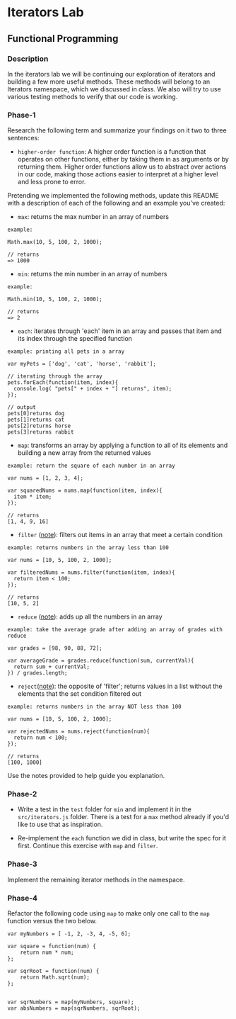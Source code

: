 # Iterators Lab
## Functional Programming


### Description

In the iterators lab we will be continuing our exploration of iterators and building a few more useful methods. These methods will belong to an Iterators namespace, which we discussed in class. We also will try to use various testing methods to verify that our code is working. 


### Phase-1

Research the following term and summarize your findings on it two to three sentences:

* `higher-order function`: A higher order function is a function that operates on other functions, either by taking them in as arguments or by returning them. Higher order functions allow us to abstract over actions in our code, making those actions easier to interpret at a higher level and less prone to error.


Pretending we implemented the following methods, update this README with a description of each of the following and an example you've created:


* `max`: returns the max number in an array of numbers

```
example:

Math.max(10, 5, 100, 2, 1000);

// returns
=> 1000

```

* `min`: returns the min number in an array of numbers

```
example:

Math.min(10, 5, 100, 2, 1000);

// returns
=> 2

```

* `each`: iterates through 'each' item in an array and passes that item and its index through the specified function

```
example: printing all pets in a array

var myPets = ['dog', 'cat', 'horse', 'rabbit'];

// iterating through the array
pets.forEach(function(item, index){
  console.log( "pets[" + index + "] returns", item);
});

// output
pets[0]returns dog
pets[1]returns cat
pets[2]returns horse
pets[3]returns rabbit

```

* `map`: transforms an array by applying a function to all of its elements and building a new array from the returned values

```
example: return the square of each number in an array

var nums = [1, 2, 3, 4];

var squaredNums = nums.map(function(item, index){
  item * item;
});

// returns
[1, 4, 9, 16]

```

* `filter` ([note](https://developer.mozilla.org/en-US/docs/Web/JavaScript/Reference/Global_Objects/Array/filter)): filters out items in an array that meet a certain condition

```
example: returns numbers in the array less than 100

var nums = [10, 5, 100, 2, 1000];

var filteredNums = nums.filter(function(item, index){
  return item < 100;
});

// returns
[10, 5, 2]

```

* `reduce` ([note](https://developer.mozilla.org/en-US/docs/Web/JavaScript/Reference/Global_Objects/Array/reduce)): adds up all the numbers in an array

```
example: take the average grade after adding an array of grades with reduce

var grades = [98, 90, 88, 72];

var averageGrade = grades.reduce(function(sum, currentVal){
  return sum + currentVal;
}) / grades.length;

```

* `reject`([note](http://underscorejs.org/#reject)): the opposite of 'filter'; returns values in a list without the elements that the set condition filtered out


```
example: returns numbers in the array NOT less than 100

var nums = [10, 5, 100, 2, 1000];

var rejectedNums = nums.reject(function(num){
  return num < 100;
});

// returns
[100, 1000]

```


Use the notes provided to help guide you explanation.




### Phase-2 

* Write a test in the `test` folder for `min` and implement it in the `src/iterators.js` folder. There is a test for a `max` method already if you'd like to use that as inspiration. 

* Re-implement the `each` function we did in class, but write the spec for it first. Continue this exercise with `map` and `filter`.


### Phase-3

Implement the remaining iterator methods in the namespace.


### Phase-4

Refactor the following code using `map` to make only one call to the `map` function versus the two below.


```
var myNumbers = [ -1, 2, -3, 4, -5, 6];

var square = function(num) {
	return num * num;
};

var sqrRoot = function(num) {
	return Math.sqrt(num);
};


var sqrNumbers = map(myNumbers, square);
var absNumbers = map(sqrNumbers, sqrRoot);